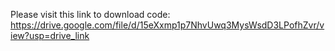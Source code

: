 Please visit this link to download code:
https://drive.google.com/file/d/15eXxmp1p7NhvUwq3MysWsdD3LPofhZvr/view?usp=drive_link